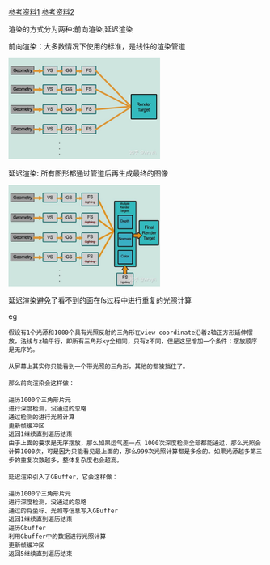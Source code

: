 [参考资料1](https://blog.csdn.net/qq_34552886/article/details/85114262)
[参考资料2](https://zhuanlan.zhihu.com/p/111314574)


渲染的方式分为两种:前向渲染,延迟渲染

前向渲染：大多数情况下使用的标准，是线性的渲染管道

<img src="png/img1.jpg" width = "300" height = "200" alt="渲染流程"/>

延迟渲染: 所有图形都通过管道后再生成最终的图像

<img src="png/img2.jpg" width = "300" height = "200" alt="渲染流程"/>

延迟渲染避免了看不到的面在fs过程中进行重复的光照计算

eg
```
假设有1个光源和1000个具有光照反射的三角形在view coordinate沿着z轴正方形延伸摆放，法线与z轴平行，即所有三角形xy全相同，只有z不同，但是这里增加一个条件：摆放顺序是无序的。

从屏幕上其实你只能看到一个带光照的三角形，其他的都被挡住了。

那么前向渲染会这样做：

遍历1000个三角形片元
进行深度检测，没通过的忽略
通过检测的进行光照计算
更新帧缓冲区
返回1继续直到遍历结束
由于上面的要求是无序摆放，那么如果运气差一点 1000次深度检测全部都能通过，那么光照会计算1000次，可是因为只能看见最上面的，那么999次光照计算都是多余的。如果光源越多第三步的重复次数越多，整体复杂度也会越高。

延迟渲染引入了GBuffer，它会这样做：

遍历1000个三角形片元
进行深度检测，没通过的忽略
通过的将坐标、光照等信息写入GBuffer
返回1继续直到遍历结束
遍历Gbuffer
利用Gbuffer中的数据进行光照计算
更新帧缓冲区
返回5继续直到遍历结束
```